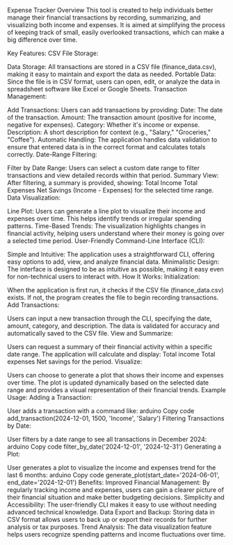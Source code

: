 Expense Tracker Overview
This tool is created to help individuals better manage their financial transactions by recording, summarizing, and visualizing both income and expenses. It is aimed at simplifying the process of keeping track of small, easily overlooked transactions, which can make a big difference over time.

Key Features:
CSV File Storage:

Data Storage: All transactions are stored in a CSV file (finance_data.csv), making it easy to maintain and export the data as needed.
Portable Data: Since the file is in CSV format, users can open, edit, or analyze the data in spreadsheet software like Excel or Google Sheets.
Transaction Management:

Add Transactions: Users can add transactions by providing:
Date: The date of the transaction.
Amount: The transaction amount (positive for income, negative for expenses).
Category: Whether it's income or expense.
Description: A short description for context (e.g., "Salary," "Groceries," "Coffee").
Automatic Handling: The application handles data validation to ensure that entered data is in the correct format and calculates totals correctly.
Date-Range Filtering:

Filter by Date Range: Users can select a custom date range to filter transactions and view detailed records within that period.
Summary View: After filtering, a summary is provided, showing:
Total Income
Total Expenses
Net Savings (Income - Expenses) for the selected time range.
Data Visualization:

Line Plot: Users can generate a line plot to visualize their income and expenses over time. This helps identify trends or irregular spending patterns.
Time-Based Trends: The visualization highlights changes in financial activity, helping users understand where their money is going over a selected time period.
User-Friendly Command-Line Interface (CLI):

Simple and Intuitive: The application uses a straightforward CLI, offering easy options to add, view, and analyze financial data.
Minimalistic Design: The interface is designed to be as intuitive as possible, making it easy even for non-technical users to interact with.
How It Works:
Initialization:

When the application is first run, it checks if the CSV file (finance_data.csv) exists. If not, the program creates the file to begin recording transactions.
Add Transactions:

Users can input a new transaction through the CLI, specifying the date, amount, category, and description. The data is validated for accuracy and automatically saved to the CSV file.
View and Summarize:

Users can request a summary of their financial activity within a specific date range. The application will calculate and display:
Total income
Total expenses
Net savings for the period.
Visualize:

Users can choose to generate a plot that shows their income and expenses over time. The plot is updated dynamically based on the selected date range and provides a visual representation of their financial trends.
Example Usage:
Adding a Transaction:

User adds a transaction with a command like:
arduino
Copy code
add_transaction(2024-12-01, 1500, 'Income', 'Salary')
Filtering Transactions by Date:

User filters by a date range to see all transactions in December 2024:
arduino
Copy code
filter_by_date('2024-12-01', '2024-12-31')
Generating a Plot:

User generates a plot to visualize the income and expenses trend for the last 6 months:
arduino
Copy code
generate_plot(start_date='2024-06-01', end_date='2024-12-01')
Benefits:
Improved Financial Management: By regularly tracking income and expenses, users can gain a clearer picture of their financial situation and make better budgeting decisions.
Simplicity and Accessibility: The user-friendly CLI makes it easy to use without needing advanced technical knowledge.
Data Export and Backup: Storing data in CSV format allows users to back up or export their records for further analysis or tax purposes.
Trend Analysis: The data visualization feature helps users recognize spending patterns and income fluctuations over time.